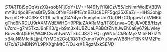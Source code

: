 $START$BjSpQqVszXQ+sobN1jCxY+LV++N491ylYlQlCzV55/icNlmrWojEVBBWmY8U4po8FvnsBfEy58uOfNnF3HPfE/tnBEUc8DFF5gq35XEaZ/l+HIHS3ohjplwrzoDFFstC3KeK1fDLoaRngG4Y4yo75umytmUnZOcDHzCOpppwTnkVM6bgThd6NRDLU9rAXMWdEWHG+9PRjuZAARaMq/fT89Lnva+QEjJI/v0E8/Hzytu7crd+g7m5TxzJ9nFl13/g+b9m3x4UBZUaLP8BCtZNXJwEh0a8y679lJwleyBuvv8InQ5REI/W4lKCwvhfwoWTkbCJ8zDlFQ+gWNbsCkBoMyzMibFN7IZYixB4uN8MfcjKLjjnLfYrMDb2GoL1Q8TrGkmn7y0Yu3mwWB8HcTBNKMM2PqU7x/a7LMBN9YL9PXXghMtCF/OJkrX1IRgzMxkS$END$